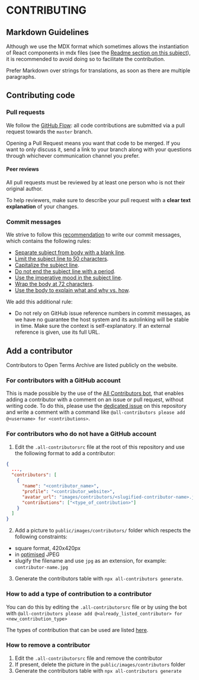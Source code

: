 # CONTRIBUTING

## Markdown Guidelines

Although we use the MDX format which sometimes allows the instantiation of React components in mdx files (see the [Readme section on this subject](/README.md#MDX)), it is recommended to avoid doing so to facilitate the contribution.

Prefer Markdown over strings for translations, as soon as there are multiple paragraphs.

## Contributing code

### Pull requests

We follow the [GitHub Flow](https://guides.github.com/introduction/flow/): all code contributions are submitted via a pull request towards the `master` branch.

Opening a Pull Request means you want that code to be merged. If you want to only discuss it, send a link to your branch along with your questions through whichever communication channel you prefer.

#### Peer reviews

All pull requests must be reviewed by at least one person who is not their original author.

To help reviewers, make sure to describe your pull request with a **clear text explanation** of your changes.

### Commit messages

We strive to follow this [recommendation](https://chris.beams.io/posts/git-commit) to write our commit messages, which contains the following rules:

- [Separate subject from body with a blank line](https://chris.beams.io/posts/git-commit/#separate).
- [Limit the subject line to 50 characters](https://chris.beams.io/posts/git-commit/#limit-50).
- [Capitalize the subject line](https://chris.beams.io/posts/git-commit/#capitalize).
- [Do not end the subject line with a period](https://chris.beams.io/posts/git-commit/#end).
- [Use the imperative mood in the subject line](https://chris.beams.io/posts/git-commit/#imperative).
- [Wrap the body at 72 characters](https://chris.beams.io/posts/git-commit/#wrap-72).
- [Use the body to explain what and why vs. how](https://chris.beams.io/posts/git-commit/#why-not-how).

We add this additional rule:

- Do not rely on GitHub issue reference numbers in commit messages, as we have no guarantee the host system and its autolinking will be stable in time. Make sure the context is self-explanatory. If an external reference is given, use its full URL.

## Add a contributor

Contributors to Open Terms Archive are listed publicly on the website.

### For contributors with a GitHub account

This is made possible by the use of the [All Contributors bot](https://allcontributors.org/docs/en/bot/overview), that enables adding a contributor with a comment on an issue or pull request, without writing code. To do this, please use the [dedicated issue](https://github.com/OpenTermsArchive/opentermsarchive.org/issues/271) on this repository and write a comment with a command like `@all-contributors please add @<username> for <contributions>`.

### For contributors who do not have a GitHub account

1. Edit the `.all-contributorsrc` file at the root of this repository and use the following format to add a contributor:

```json
{
  ...,
  "contributors": [
    {
      "name": "<contributor_name>",
      "profile": "<contributor_website>",
      "avatar_url": "images/contributors/<slugified-contributor-name>.jpg",
      "contributions": ["<type_of_contribution>"]
    }
  ]
}
```

2. Add a picture to `public/images/contributors/` folder which respects the following constraints:

- square format, 420x420px
- in [optimised](https://imageoptim.com) JPEG
- slugify the filename and use `jpg` as an extension, for example: `contributor-name.jpg`

3. Generate the contributors table with `npx all-contributors generate`.

### How to add a type of contribution to a contributor

You can do this by editing the `.all-contributorsrc` file or by using the bot with `@all-contributors please add @<already_listed_contributor> for <new_contribution_type>`

The types of contribution that can be used are listed [here](https://allcontributors.org/docs/en/emoji-key).

### How to remove a contributor

1. Edit the `.all-contributorsrc` file and remove the contributor
2. If present, delete the picture in the `public/images/contributors` folder
3. Generate the contributors table with `npx all-contributors generate`
